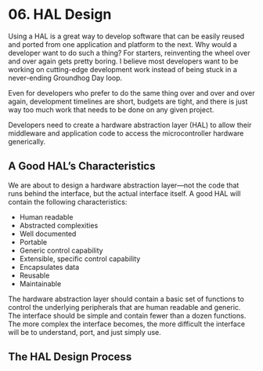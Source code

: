 # 06. HAL Design

Using a HAL is a great way to develop software that can be easily reused and ported from
one application and platform to the next. Why would a developer want to do such a
thing? For starters, reinventing the wheel over and over again gets pretty boring. I believe
most developers want to be working on cutting-edge development work instead of being
stuck in a never-ending Groundhog Day loop.

Even for developers who prefer to do the
same thing over and over and over again, development timelines are short, budgets are
tight, and there is just way too much work that needs to be done on any given project.

Developers
need to create a hardware abstraction layer (HAL) to allow their middleware and
application code to access the microcontroller hardware generically.

## A Good HAL’s Characteristics

We are about to design a hardware abstraction layer—not the code that runs behind
the interface, but the actual interface itself. A good HAL will contain the following
characteristics:

- Human readable
- Abstracted complexities
- Well documented
- Portable
- Generic control capability
- Extensible, specific control capability
- Encapsulates data
- Reusable
- Maintainable

The hardware abstraction layer should contain a basic set of functions to control
the underlying peripherals that are human readable and generic. The interface should
be simple and contain fewer than a dozen functions. The more complex the interface
becomes, the more difficult the interface will be to understand, port, and just simply use.

## The HAL Design Process
